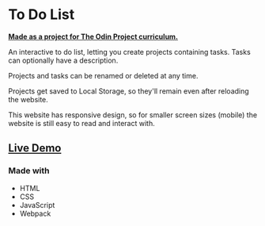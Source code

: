 # To Do List

[**Made as a project for The Odin Project curriculum.**](https://www.theodinproject.com/paths/full-stack-javascript/courses/javascript/lessons/todo-list)

An interactive to do list, letting you create projects containing tasks. Tasks can optionally have a description.

Projects and tasks can be renamed or deleted at any time.

Projects get saved to Local Storage, so they'll remain even after reloading the website.

This website has responsive design, so for smaller screen sizes (mobile) the website is still easy to read and interact with.

## [Live Demo](https://atomicchocolate.github.io/todo-list/)

### Made with
- HTML
- CSS
- JavaScript
- Webpack
